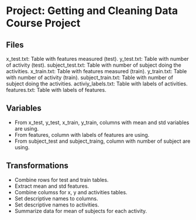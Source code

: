 # Project: Getting and Cleaning Data Course Project

## Files


x_test.txt: Table with features measured (test).
y_test.txt: Table with number of activity (test).
subject_test.txt: Table with number of subject doing the activities.
x_train.txt: Table with features measured (train).
y_train.txt: Table with number of activity (train).
subject_train.txt: Table with number of subject doing the activities.
activiy_labels.txt: Table with labels of activities.
features.txt: Table with labels of features.

## Variables

- From x_test, y_test, x_train, y_train, columns with mean and std variables are using.
- From features, column with labels of features are using.
- From subject_test and subject_traing, column with number of subject are using.

## Transformations

- Combine rows for test and train tables.
- Extract mean and std features.
- Combine columss for x, y and activities tables.
- Set descriptive names to columns.
- Set descriptive names to activities.
- Summarize data for mean of subjects for each activity.



  
